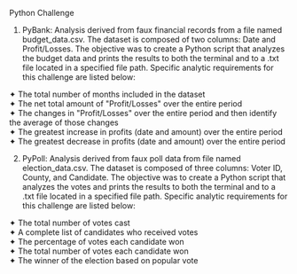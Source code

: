 Python Challenge 

1. PyBank: Analysis derived from faux financial records from a file named budget_data.csv. The dataset is composed of two columns: Date and Profit/Losses. The objective was to create a Python script that analyzes the budget data and prints the results to both the terminal and to a .txt file located in a specified file path. Specific analytic requirements for this challenge are listed below:

  ✦ The total number of months included in the dataset<br/>
  ✦ The net total amount of "Profit/Losses" over the entire period<br/>
  ✦ The changes in "Profit/Losses" over the entire period and then identify the average of those changes<br/>
✦ The greatest increase in profits (date and amount) over the entire period<br/>
✦ The greatest decrease in profits (date and amount) over the entire period<br/>

2. PyPoll: Analysis derived from faux poll data from file named election_data.csv. The dataset is composed of three columns: Voter ID, County, and Candidate. The objective was to create a Python script that analyzes the votes and prints the results to both the terminal and to a .txt file located in a specified file path. Specific analytic requirements for this challenge are listed below:

✦ The total number of votes cast<br/>
✦ A complete list of candidates who received votes<br/>
✦ The percentage of votes each candidate won<br/>
✦ The total number of votes each candidate won<br/>
✦ The winner of the election based on popular vote<br/>


